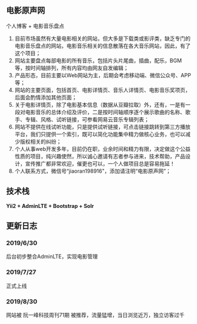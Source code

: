 ## 电影原声网
个人博客 + 电影音乐盘点
1. 目前市场虽然有大量电影相关的网站，但大多是下载类或影评类，缺乏专门的电影音乐盘点的网站，电影音乐相关的信息散落在各大音乐网站，因此，有了这个项目；
2. 网站主要盘点每部电影的所有音乐，包括片头片尾曲，插曲，配乐，BGM等，按时间轴排列，所有内容均由网友自发编辑；
3. 产品形态，目前主要以Web网站为主，后期会考虑移动端、微信公众号、APP等；
4. 网站的主要页面，包括首页、电影详情页、音乐人详情页、电影音乐奖项页，后面会酌情添加其他页面；
5. 关于电影详情页，除了电影基本信息（数据从豆瓣拉取）外，还有，一是有一段对电影音乐的总体介绍及评价，二是按时间轴顺序逐个展示歌曲的名称、歌手、专辑、风格、试听链接，可参看网易云音乐专辑列表；
6. 网站不提供在线试听功能，只是提供试听链接，可点击链接跳转到第三方播放平台，我们只提供一个索引，既可以简化功能集中精力做核心业务，也可以减少版权相关的纠纷；
7. 个人从事web开发多年，目前仍在职，业余时间和精力有限，决定做这个公益性质的项目，纯兴趣使然，所以诚心邀请有志者参与进来，技术帮助，产品设计，宣传推广都非常欢迎，催更也可以，一个人做项目总是容易拖延！
8. 个人联系方式，微信号“jiaoran198916"，添加请注明“电影原声网”；

## 技术栈
<strong>Yii2 + AdminLTE + Bootstrap + Solr</strong>
## 更新日志
### 2019/6/30
后台初步整合AdminLTE，实现电影管理
### 2019/7/27
正式上线
### 2019/8/30
网站被 阮一峰科技周刊71期 被推荐，流量猛增，当日浏览近万，独立访客过千
